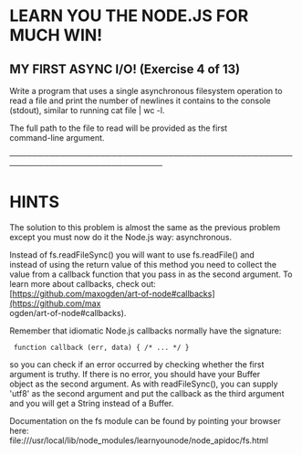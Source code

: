 # LEARN YOU THE NODE.JS FOR MUCH WIN!  

## MY FIRST ASYNC I/O! (Exercise 4 of 13)  

  Write a program that uses a single asynchronous filesystem operation to  
  read a file and print the number of newlines it contains to the console  
  (stdout), similar to running cat file | wc -l.  

  The full path to the file to read will be provided as the first  
  command-line argument.  

 ─────────────────────────────────────────────────────────────────────────────  

# HINTS  

  The solution to this problem is almost the same as the previous problem  
  except you must now do it the Node.js way: asynchronous.  

  Instead of fs.readFileSync() you will want to use fs.readFile() and  
  instead of using the return value of this method you need to collect the  
  value from a callback function that you pass in as the second argument. To  
  learn more about callbacks, check out:  
  [https://github.com/maxogden/art-of-node#callbacks](https://github.com/max  
  ogden/art-of-node#callbacks).  

  Remember that idiomatic Node.js callbacks normally have the signature:  

     function callback (err, data) { /* ... */ }  

  so you can check if an error occurred by checking whether the first  
  argument is truthy. If there is no error, you should have your Buffer  
  object as the second argument. As with readFileSync(), you can supply  
  'utf8' as the second argument and put the callback as the third argument  
  and you will get a String instead of a Buffer.  

  Documentation on the fs module can be found by pointing your browser here:  
  file:///usr/local/lib/node_modules/learnyounode/node_apidoc/fs.html
